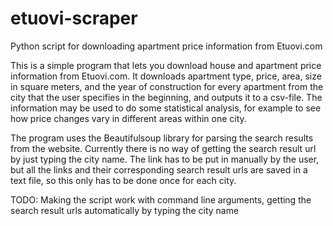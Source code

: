# etuovi-scraper
Python script for downloading apartment price information from Etuovi.com

This is a simple program that lets you download house and apartment price information from Etuovi.com. It downloads apartment type, price, area, size in square meters, and the year of construction for every apartment from the city that the user specifies in the beginning, and outputs it to a csv-file. The information may be used to do some statistical analysis, for example to see how price changes vary in different areas within one city.

The program uses the Beautifulsoup library for parsing the search results from the website. Currently there is no way of getting the search result url by just typing the city name. The link has to be put in manually by the user, but all the links and their corresponding search result urls are saved in a text file, so this only has to be done once for each city.

TODO: Making the script work with command line arguments, getting the search result urls automatically by typing the city name
